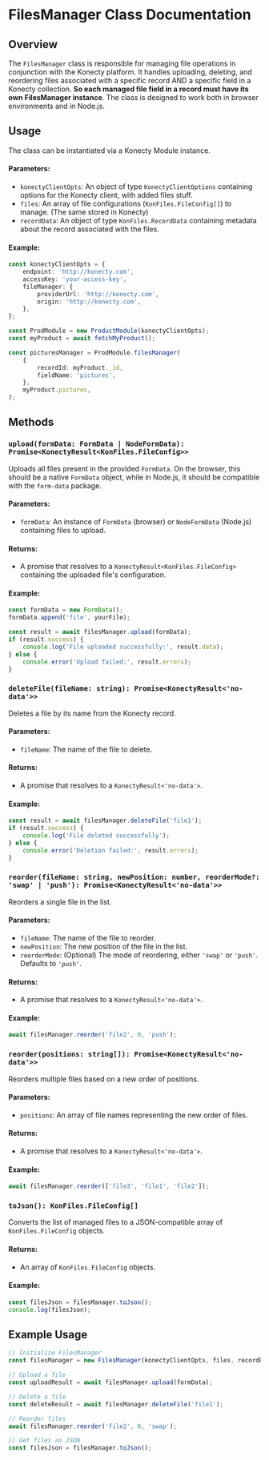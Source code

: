 # FilesManager Class Documentation

## Overview

The `FilesManager` class is responsible for managing file operations in conjunction with the Konecty platform. It handles uploading, deleting, and reordering files associated with a specific record AND a specific field in a Konecty collection. **So each managed file field in a record must have its own FilesManager instance**.
The class is designed to work both in browser environments and in Node.js.

## Usage

The class can be instantiated via a Konecty Module instance.

#### Parameters:

-   `konectyClientOpts`: An object of type `KonectyClientOptions` containing options for the Konecty client, with added files stuff.
-   `files`: An array of file configurations (`KonFiles.FileConfig[]`) to manage. (The same stored in Konecty)
-   `recordData`: An object of type `KonFiles.RecordData` containing metadata about the record associated with the files.

#### Example:

```typescript
const konectyClientOpts = {
	endpoint: 'http://konecty.com',
	accessKey: 'your-access-key',
	fileManager: {
		providerUrl: 'http://konecty.com',
		origin: 'http://konecty.com',
	},
};

const ProdModule = new ProductModule(konectyClientOpts);
const myProduct = await fetchMyProduct();

const picturesManager = ProdModule.filesManager(
	{
		recordId: myProduct._id,
		fieldName: 'pictures',
	},
	myProduct.pictures,
);
```

## Methods

### `upload(formData: FormData | NodeFormData): Promise<KonectyResult<KonFiles.FileConfig>>`

Uploads all files present in the provided `FormData`. On the browser, this should be a native `FormData` object, while in Node.js, it should be compatible with the `form-data` package.

#### Parameters:

-   `formData`: An instance of `FormData` (browser) or `NodeFormData` (Node.js) containing files to upload.

#### Returns:

-   A promise that resolves to a `KonectyResult<KonFiles.FileConfig>` containing the uploaded file's configuration.

#### Example:

```typescript
const formData = new FormData();
formData.append('file', yourFile);

const result = await filesManager.upload(formData);
if (result.success) {
	console.log('File uploaded successfully:', result.data);
} else {
	console.error('Upload failed:', result.errors);
}
```

### `deleteFile(fileName: string): Promise<KonectyResult<'no-data'>>`

Deletes a file by its name from the Konecty record.

#### Parameters:

-   `fileName`: The name of the file to delete.

#### Returns:

-   A promise that resolves to a `KonectyResult<'no-data'>`.

#### Example:

```typescript
const result = await filesManager.deleteFile('file1');
if (result.success) {
	console.log('File deleted successfully');
} else {
	console.error('Deletion failed:', result.errors);
}
```

### `reorder(fileName: string, newPosition: number, reorderMode?: 'swap' | 'push'): Promise<KonectyResult<'no-data'>>`

Reorders a single file in the list.

#### Parameters:

-   `fileName`: The name of the file to reorder.
-   `newPosition`: The new position of the file in the list.
-   `reorderMode`: (Optional) The mode of reordering, either `'swap'` or `'push'`. Defaults to `'push'`.

#### Returns:

-   A promise that resolves to a `KonectyResult<'no-data'>`.

#### Example:

```typescript
await filesManager.reorder('file2', 0, 'push');
```

### `reorder(positions: string[]): Promise<KonectyResult<'no-data'>>`

Reorders multiple files based on a new order of positions.

#### Parameters:

-   `positions`: An array of file names representing the new order of files.

#### Returns:

-   A promise that resolves to a `KonectyResult<'no-data'>`.

#### Example:

```typescript
await filesManager.reorder(['file3', 'file1', 'file2']);
```

### `toJson(): KonFiles.FileConfig[]`

Converts the list of managed files to a JSON-compatible array of `KonFiles.FileConfig` objects.

#### Returns:

-   An array of `KonFiles.FileConfig` objects.

#### Example:

```typescript
const filesJson = filesManager.toJson();
console.log(filesJson);
```

## Example Usage

```typescript
// Initialize FilesManager
const filesManager = new FilesManager(konectyClientOpts, files, recordData);

// Upload a file
const uploadResult = await filesManager.upload(formData);

// Delete a file
const deleteResult = await filesManager.deleteFile('file1');

// Reorder files
await filesManager.reorder('file2', 0, 'swap');

// Get files as JSON
const filesJson = filesManager.toJson();
```
